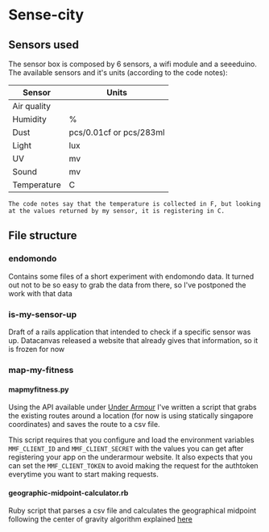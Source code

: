 # Sense-city

## Sensors used

The sensor box is composed by 6 sensors, a wifi module and a seeeduino.
The available sensors and it's units (according to the code notes):

| Sensor      | Units                   |
|-------------|-------------------------|
| Air quality |                         |
| Humidity    | %                       |
| Dust        | pcs/0.01cf or pcs/283ml |
| Light       | lux                     |
| UV          | mv                      |
| Sound       | mv                      |
| Temperature | C                       |

```
The code notes say that the temperature is collected in F, but looking at the values returned by my sensor, it is registering in C.
```

## File structure

### endomondo

Contains some files of a short experiment with endomondo data. It turned out not to be so easy to grab the data from there, so I've postponed the work with that data

### is-my-sensor-up

Draft of a rails application that intended to check if a specific sensor was up. Datacanvas released a website that already gives that information, so it is frozen for now

### map-my-fitness

#### mapmyfitness.py

Using the API available under [Under Armour](https://developer.underarmour.com) I've written a script that grabs the existing routes around a location (for now is using statically singapore coordinates) and saves the route to a csv file.

This script requires that you configure and load the environment variables ```MMF_CLIENT_ID``` and ```MMF_CLIENT_SECRET``` with the values you can get after registering your app on the underarmour website.
It also expects that you can set the ```MMF_CLIENT_TOKEN``` to avoid making the request for the authtoken everytime you want to start making requests.

#### geographic-midpoint-calculator.rb

Ruby script that parses a csv file and calculates the geographical midpoint following the center of gravity algorithm explained [here](http://www.geomidpoint.com/example.html)
